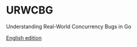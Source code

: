 # URWCBG
Understanding Real-World Concurrency Bugs in Go

[English edition](https://github.com/luqinwen/URWCBG/blob/main/go-study.pdf)
